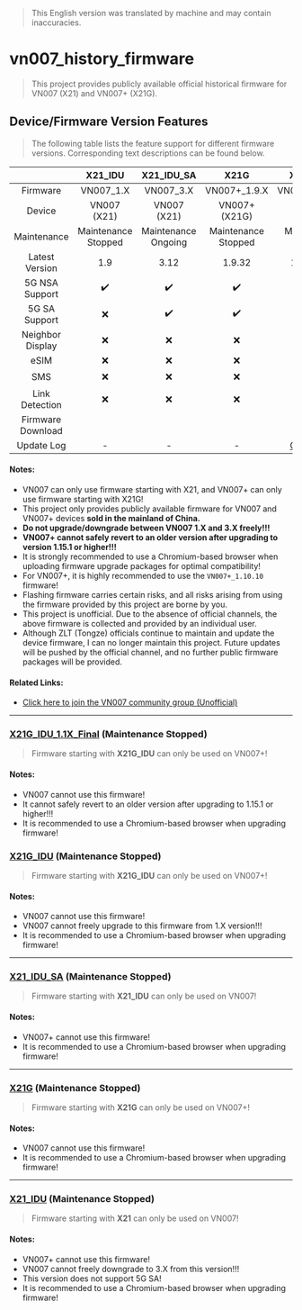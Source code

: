 > This English version was translated by machine and may contain inaccuracies.

# vn007_history_firmware

> This project provides publicly available official historical firmware for VN007 (X21) and VN007+ (X21G).

## Device/Firmware Version Features

> The following table lists the feature support for different firmware versions. Corresponding text descriptions can be found below.

|                   |       X21_IDU       |     X21_IDU_SA      |        X21G         |                           X21G_IDU                           |                     X21G_IDU_1.1X_Final                      |
| :---------------: | :-----------------: | :-----------------: | :-----------------: | :----------------------------------------------------------: | :----------------------------------------------------------: |
|     Firmware      |      VN007_1.X      |      VN007_3.X      |    VN007+_1.9.X     |                        VN007+_1.1X.X                         |                        VN007+_1.15.X                         |
|      Device       |     VN007 (X21)     |     VN007 (X21)     |    VN007+ (X21G)    |                        VN007+ (X21G)                         |                        VN007+ (X21G)                         |
|    Maintenance    | Maintenance Stopped | Maintenance Ongoing | Maintenance Stopped |                     Maintenance Stopped                      |                     Maintenance Stopped                      |
|  Latest Version   |         1.9         |        3.12         |       1.9.32        |                          1.12.11.1                           |                            1.15.1                            |
|  5G NSA Support   | :heavy_check_mark:  | :heavy_check_mark:  | :heavy_check_mark:  |                      :heavy_check_mark:                      |                      :heavy_check_mark:                      |
|   5G SA Support   |         :x:         | :heavy_check_mark:  | :heavy_check_mark:  |                      :heavy_check_mark:                      |                      :heavy_check_mark:                      |
| Neighbor Display  |         :x:         |         :x:         |         :x:         |                      :heavy_check_mark:                      |                      :heavy_check_mark:                      |
|       eSIM        |         :x:         |         :x:         |         :x:         |                             :x:                              |                             N/A                              |
|        SMS        |         :x:         |         :x:         |         :x:         |                             :x:                              |                      :heavy_check_mark:                      |
|  Link Detection   |         :x:         |         :x:         |         :x:         |                      :heavy_check_mark:                      |                      :heavy_check_mark:                      |
| Firmware Download |                     |                     |                     | [VN007+](https://github.com/TardisLX/vn007_history_firmware/tree/master/X21G_IDU) | [VN007+_1.15](https://github.com/TardisLX/vn007_history_firmware/tree/master/X21G_IDU_1.1X_Final) |
|    Update Log     |          -          |          -          |          -          | [Click Here](https://github.com/TardisLX/vn007_history_firmware/blob/master/X21G_IDU/Changelog.txt) |                              -                               |

#### Notes:

* VN007 can only use firmware starting with X21, and VN007+ can only use firmware starting with X21G!
* This project only provides publicly available firmware for VN007 and VN007+ devices **sold in the mainland of China.**
* **Do not upgrade/downgrade between VN007 1.X and 3.X freely!!!**
* **VN007+ cannot safely revert to an older version after upgrading to version 1.15.1 or higher!!!**
* It is strongly recommended to use a Chromium-based browser when uploading firmware upgrade packages for optimal compatibility!
* For VN007+, it is highly recommended to use the `VN007+_1.10.10` firmware!
* Flashing firmware carries certain risks, and all risks arising from using the firmware provided by this project are borne by you.
* This project is unofficial. Due to the absence of official channels, the above firmware is collected and provided by an individual user.
* Although ZLT (Tongze) officials continue to maintain and update the device firmware, I can no longer maintain this project. Future updates will be pushed by the official channel, and no further public firmware packages will be provided.

#### Related Links:

* [Click here to join the VN007 community group (Unofficial)](https://jq.qq.com/?_wv=1027&k=cImqaVFr)

----

### [X21G_IDU_1.1X_Final](https://github.com/TardisLX/vn007_history_firmware/tree/master/X21G_IDU_1.1X_Final) (Maintenance Stopped)

> Firmware starting with **X21G_IDU** can only be used on VN007+!

#### Notes:

* VN007 cannot use this firmware!
* It cannot safely revert to an older version after upgrading to 1.15.1 or higher!!!
* It is recommended to use a Chromium-based browser when upgrading firmware!

### [X21G_IDU](https://github.com/TardisLX/vn007_history_firmware/tree/master/X21G_IDU) (Maintenance Stopped)

> Firmware starting with **X21G_IDU** can only be used on VN007+!

#### Notes:

* VN007 cannot use this firmware!
* VN007 cannot freely upgrade to this firmware from 1.X version!!!
* It is recommended to use a Chromium-based browser when upgrading firmware!

----

### [X21_IDU_SA](https://github.com/TardisLX/vn007_history_firmware/tree/master/X21_IDU_SA) (Maintenance Stopped)

> Firmware starting with **X21_IDU** can only be used on VN007!

#### Notes:

* VN007+ cannot use this firmware!
* It is recommended to use a Chromium-based browser when upgrading firmware!

----

### [X21G](https://github.com/TardisLX/vn007_history_firmware/tree/master/X21G) (Maintenance Stopped)

> Firmware starting with **X21G** can only be used on VN007+!

#### Notes:

* VN007 cannot use this firmware!
* It is recommended to use a Chromium-based browser when upgrading firmware!

----

### [X21_IDU](https://github.com/TardisLX/vn007_history_firmware/tree/master/X21_IDU) (Maintenance Stopped)

> Firmware starting with **X21** can only be used on VN007!

#### Notes:

* VN007+ cannot use this firmware!
* VN007 cannot freely downgrade to 3.X from this version!!!
* This version does not support 5G SA!
* It is recommended to use a Chromium-based browser when upgrading firmware!